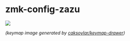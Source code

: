# zmk-config-zazu


<img src="keymap-drawer/zazu.svg" >

_(keymap image generated by [caksoylar/keymap-drawer](https://github.com/caksoylar/keymap-drawer))_

